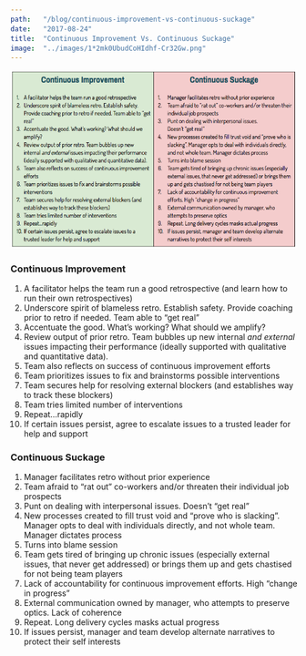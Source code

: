 ```yaml
---
path:	"/blog/continuous-improvement-vs-continuous-suckage"
date:	"2017-08-24"
title:	"Continuous Improvement Vs. Continuous Suckage"
image:	"../images/1*2mk0UbudCoHIdhf-Cr32Gw.png"
---
```


![](../images/1*2mk0UbudCoHIdhf-Cr32Gw.png)

### Continuous Improvement

1. A facilitator helps the team run a good retrospective (and learn how to run their own retrospectives)
2. Underscore spirit of blameless retro. Establish safety. Provide coaching prior to retro if needed. Team able to “get real”
3. Accentuate the good. What’s working? What should we amplify?
4. Review output of prior retro. Team bubbles up new internal *and external* issues impacting their performance (ideally supported with qualitative and quantitative data).
5. Team also reflects on success of continuous improvement efforts
6. Team prioritizes issues to fix and brainstorms possible interventions
7. Team secures help for resolving external blockers (and establishes way to track these blockers)
8. Team tries limited number of interventions
9. Repeat…rapidly
10. If certain issues persist, agree to escalate issues to a trusted leader for help and support
### **Continuous Suckage**

1. Manager facilitates retro without prior experience
2. Team afraid to “rat out” co-workers and/or threaten their individual job prospects
3. Punt on dealing with interpersonal issues. Doesn’t “get real”
4. New processes created to fill trust void and “prove who is slacking”. Manager opts to deal with individuals directly, and not whole team. Manager dictates process
5. Turns into blame session
6. Team gets tired of bringing up chronic issues (especially external issues, that never get addressed) or brings them up and gets chastised for not being team players
7. Lack of accountability for continuous improvement efforts. High “change in progress”
8. External communication owned by manager, who attempts to preserve optics. Lack of coherence
9. Repeat. Long delivery cycles masks actual progress
10. If issues persist, manager and team develop alternate narratives to protect their self interests
